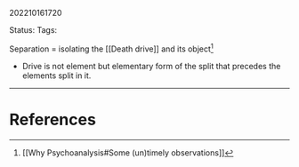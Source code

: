 202210161720

Status: 
Tags: 

Separation = isolating the [[Death drive]] and its object[^1]
- Drive is not element but elementary form of the split that precedes the elements split in it.


---
# References

[^1]: [[Why Psychoanalysis#Some (un)timely observations]]